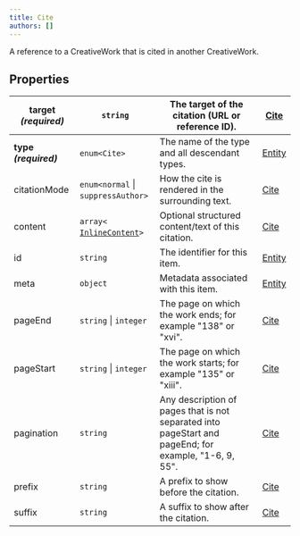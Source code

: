```yaml
---
title: Cite
authors: []
---
```


A reference to a CreativeWork that is cited in another CreativeWork. 

## Properties

| **target _(required)_** | `string`                                             | The target of the citation (URL or reference ID).                                                      | [Cite](./Cite.html)     |
| ----------------------- | ---------------------------------------------------- | ------------------------------------------------------------------------------------------------------ | ----------------------- |
| **type _(required)_**   | `enum<`​`Cite`​`>`                                   | The name of the type and all descendant types.                                                         | [Entity](./Entity.html) |
| citationMode            | `enum<`​`normal` \| `suppressAuthor`​`>`             | How the cite is rendered in the surrounding text.                                                      | [Cite](./Cite.html)     |
| content                 | `array<`​[`InlineContent`](./InlineContent.html)​`>` | Optional structured content/text of this citation.                                                     | [Cite](./Cite.html)     |
| id                      | `string`                                             | The identifier for this item.                                                                          | [Entity](./Entity.html) |
| meta                    | `object`                                             | Metadata associated with this item.                                                                    | [Entity](./Entity.html) |
| pageEnd                 | `string` \| `integer`                                | The page on which the work ends; for example "138" or "xvi".                                           | [Cite](./Cite.html)     |
| pageStart               | `string` \| `integer`                                | The page on which the work starts; for example "135" or "xiii".                                        | [Cite](./Cite.html)     |
| pagination              | `string`                                             | Any description of pages that is not separated into pageStart and pageEnd; for example, "1-6, 9, 55".  | [Cite](./Cite.html)     |
| prefix                  | `string`                                             | A prefix to show before the citation.                                                                  | [Cite](./Cite.html)     |
| suffix                  | `string`                                             | A suffix to show after the citation.                                                                   | [Cite](./Cite.html)     |
